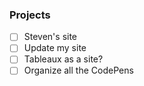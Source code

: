 ### Projects

- [ ] Steven's site
- [ ] Update my site
- [ ] Tableaux as a site?
- [ ] Organize all the CodePens
